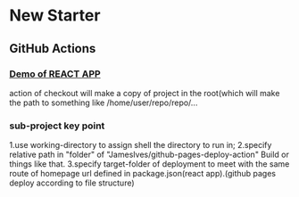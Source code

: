 # New Starter
## GitHub Actions
### <a href="https://Serenayin.github.io/learn/github-actions-demo/index.html" title="Demo of REACT APP">Demo of REACT APP</a>

action of checkout will make a copy of project in the root(which will make the path to something like /home/user/repo/repo/...

### sub-project key point

1.use working-directory to assign shell the directory to run in;
2.specify relative path in "folder" of "JamesIves/github-pages-deploy-action" Build or things like that.
3.specify target-folder of deployment to meet with the same route of homepage url defined in package.json(react app).(github pages deploy according to file structure)
